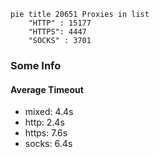 
```mermaid
pie title 20651 Proxies in list
    "HTTP" : 15177
    "HTTPS": 4447
    "SOCKS" : 3701
```

### Some Info
#### Average Timeout

- mixed: 4.4s
- http: 2.4s
- https: 7.6s
- socks: 6.4s